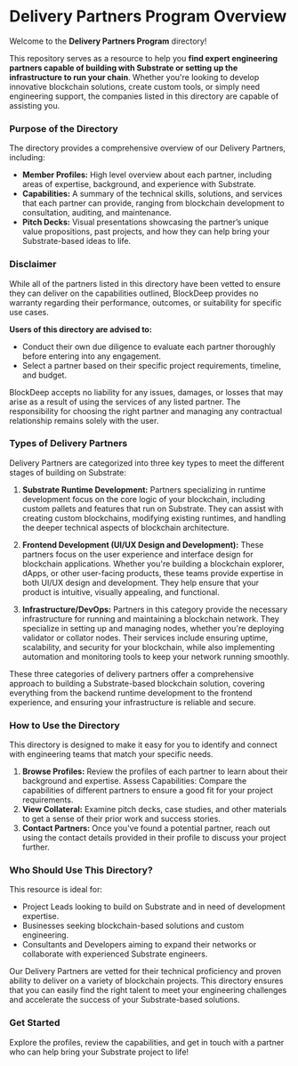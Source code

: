 # Delivery Partners Program Overview
Welcome to the **Delivery Partners Program** directory! 

This repository serves as a resource to help you **find expert engineering partners capable of building with Substrate or setting up the infrastructure to run your chain**. Whether you're looking to develop innovative blockchain solutions, create custom tools, or simply need engineering support, the companies listed in this directory are capable of assisting you.

### Purpose of the Directory
The directory provides a comprehensive overview of our Delivery Partners, including:

* **Member Profiles:** High level overview about each partner, including areas of expertise, background, and experience with Substrate.
* **Capabilities:** A summary of the technical skills, solutions, and services that each partner can provide, ranging from blockchain development to consultation, auditing, and maintenance.
* **Pitch Decks:** Visual presentations showcasing the partner’s unique value propositions, past projects, and how they can help bring your Substrate-based ideas to life.

### Disclaimer
While all of the partners listed in this directory have been vetted to ensure they can deliver on the capabilities outlined, BlockDeep provides no warranty regarding their performance, outcomes, or suitability for specific use cases.

**Users of this directory are advised to:**
- Conduct their own due diligence to evaluate each partner thoroughly before entering into any engagement.
- Select a partner based on their specific project requirements, timeline, and budget.

BlockDeep accepts no liability for any issues, damages, or losses that may arise as a result of using the services of any listed partner. The responsibility for choosing the right partner and managing any contractual relationship remains solely with the user.

### Types of Delivery Partners
Delivery Partners are categorized into three key types to meet the different stages of building on Substrate:

1. **Substrate Runtime Development:**
Partners specializing in runtime development focus on the core logic of your blockchain, including custom pallets and features that run on Substrate. They can assist with creating custom blockchains, modifying existing runtimes, and handling the deeper technical aspects of blockchain architecture.

1. **Frontend Development (UI/UX Design and Development):**
These partners focus on the user experience and interface design for blockchain applications. Whether you're building a blockchain explorer, dApps, or other user-facing products, these teams provide expertise in both UI/UX design and development. They help ensure that your product is intuitive, visually appealing, and functional.

1. **Infrastructure/DevOps:**
Partners in this category provide the necessary infrastructure for running and maintaining a blockchain network. They specialize in setting up and managing nodes, whether you're deploying validator or collator nodes. Their services include ensuring uptime, scalability, and security for your blockchain, while also implementing automation and monitoring tools to keep your network running smoothly.

These three categories of delivery partners offer a comprehensive approach to building a Substrate-based blockchain solution, covering everything from the backend runtime development to the frontend experience, and ensuring your infrastructure is reliable and secure.

### How to Use the Directory
This directory is designed to make it easy for you to identify and connect with engineering teams that match your specific needs.
1. **Browse Profiles:** Review the profiles of each partner to learn about their background and expertise.
Assess Capabilities: Compare the capabilities of different partners to ensure a good fit for your project requirements.
1. **View Collateral:** Examine pitch decks, case studies, and other materials to get a sense of their prior work and success stories.
1. **Contact Partners:** Once you've found a potential partner, reach out using the contact details provided in their profile to discuss your project further.

### Who Should Use This Directory?
This resource is ideal for:
* Project Leads looking to build on Substrate and in need of development expertise.
* Businesses seeking blockchain-based solutions and custom engineering.
* Consultants and Developers aiming to expand their networks or collaborate with experienced Substrate engineers.

Our Delivery Partners are vetted for their technical proficiency and proven ability to deliver on a variety of blockchain projects. This directory ensures that you can easily find the right talent to meet your engineering challenges and accelerate the success of your Substrate-based solutions.

### Get Started
Explore the profiles, review the capabilities, and get in touch with a partner who can help bring your Substrate project to life!
